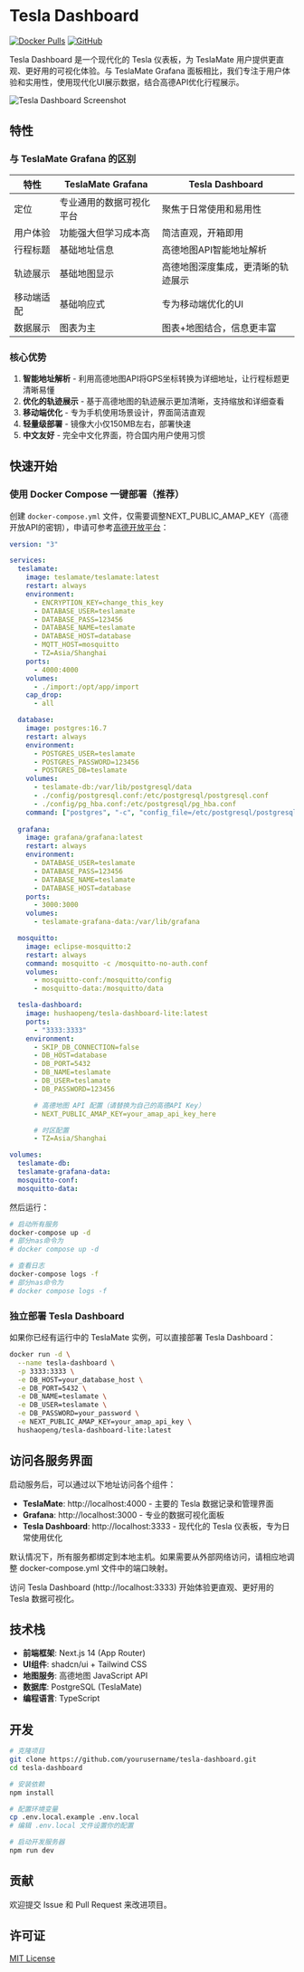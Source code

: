 # Tesla Dashboard

[![Docker Pulls](https://img.shields.io/docker/pulls/hushaopeng/tesla-dashboard-lite)](https://hub.docker.com/r/hushaopeng/tesla-dashboard-lite)
[![GitHub](https://img.shields.io/github/license/hushaopeng/tesla-dashboard)](LICENSE)

Tesla Dashboard 是一个现代化的 Tesla 仪表板，为 TeslaMate 用户提供更直观、更好用的可视化体验。与 TeslaMate Grafana 面板相比，我们专注于用户体验和实用性，使用现代化UI展示数据，结合高德API优化行程展示。

![Tesla Dashboard Screenshot](screenshot.png)

## 特性

### 与 TeslaMate Grafana 的区别

| 特性 | TeslaMate Grafana | Tesla Dashboard |
|------|------------------|-----------------|
| 定位 | 专业通用的数据可视化平台 | 聚焦于日常使用和易用性 |
| 用户体验 | 功能强大但学习成本高 | 简洁直观，开箱即用 |
| 行程标题 | 基础地址信息 | 高德地图API智能地址解析 |
| 轨迹展示 | 基础地图显示 | 高德地图深度集成，更清晰的轨迹展示 |
| 移动端适配 | 基础响应式 | 专为移动端优化的UI |
| 数据展示 | 图表为主 | 图表+地图结合，信息更丰富 |

### 核心优势

1. **智能地址解析** - 利用高德地图API将GPS坐标转换为详细地址，让行程标题更清晰易懂
2. **优化的轨迹展示** - 基于高德地图的轨迹展示更加清晰，支持缩放和详细查看
3. **移动端优化** - 专为手机使用场景设计，界面简洁直观
4. **轻量级部署** - 镜像大小仅150MB左右，部署快速
5. **中文友好** - 完全中文化界面，符合国内用户使用习惯

## 快速开始

### 使用 Docker Compose 一键部署（推荐）

创建 `docker-compose.yml` 文件，仅需要调整NEXT_PUBLIC_AMAP_KEY（高德开放API的密钥），申请可参考[高德开放平台](https://lbs.amap.com/api/javascript-api-v2/prerequisites)：

```yaml
version: "3"

services:
  teslamate:
    image: teslamate/teslamate:latest
    restart: always
    environment:
      - ENCRYPTION_KEY=change_this_key
      - DATABASE_USER=teslamate
      - DATABASE_PASS=123456
      - DATABASE_NAME=teslamate
      - DATABASE_HOST=database
      - MQTT_HOST=mosquitto
      - TZ=Asia/Shanghai
    ports:
      - 4000:4000
    volumes:
      - ./import:/opt/app/import
    cap_drop:
      - all

  database:
    image: postgres:16.7
    restart: always
    environment:
      - POSTGRES_USER=teslamate
      - POSTGRES_PASSWORD=123456
      - POSTGRES_DB=teslamate
    volumes:
      - teslamate-db:/var/lib/postgresql/data
      - ./config/postgresql.conf:/etc/postgresql/postgresql.conf
      - ./config/pg_hba.conf:/etc/postgresql/pg_hba.conf
    command: ["postgres", "-c", "config_file=/etc/postgresql/postgresql.conf"]
    
  grafana:
    image: grafana/grafana:latest
    restart: always
    environment:
      - DATABASE_USER=teslamate
      - DATABASE_PASS=123456
      - DATABASE_NAME=teslamate
      - DATABASE_HOST=database
    ports:
      - 3000:3000
    volumes:
      - teslamate-grafana-data:/var/lib/grafana

  mosquitto:
    image: eclipse-mosquitto:2
    restart: always
    command: mosquitto -c /mosquitto-no-auth.conf
    volumes:
      - mosquitto-conf:/mosquitto/config
      - mosquitto-data:/mosquitto/data

  tesla-dashboard:
    image: hushaopeng/tesla-dashboard-lite:latest
    ports:
      - "3333:3333"
    environment:
      - SKIP_DB_CONNECTION=false
      - DB_HOST=database
      - DB_PORT=5432
      - DB_NAME=teslamate
      - DB_USER=teslamate
      - DB_PASSWORD=123456

      # 高德地图 API 配置（请替换为自己的高德API Key）
      - NEXT_PUBLIC_AMAP_KEY=your_amap_api_key_here

      # 时区配置
      - TZ=Asia/Shanghai

volumes:
  teslamate-db:
  teslamate-grafana-data:
  mosquitto-conf:
  mosquitto-data:
```

然后运行：

```bash
# 启动所有服务
docker-compose up -d
# 部分nas命令为
# docker compose up -d

# 查看日志
docker-compose logs -f
# 部分nas命令为
# docker compose logs -f
```


### 独立部署 Tesla Dashboard

如果你已经有运行中的 TeslaMate 实例，可以直接部署 Tesla Dashboard：

```bash
docker run -d \
  --name tesla-dashboard \
  -p 3333:3333 \
  -e DB_HOST=your_database_host \
  -e DB_PORT=5432 \
  -e DB_NAME=teslamate \
  -e DB_USER=teslamate \
  -e DB_PASSWORD=your_password \
  -e NEXT_PUBLIC_AMAP_KEY=your_amap_api_key \
  hushaopeng/tesla-dashboard-lite:latest
```

## 访问各服务界面

启动服务后，可以通过以下地址访问各个组件：

- **TeslaMate**: http://localhost:4000 - 主要的 Tesla 数据记录和管理界面
- **Grafana**: http://localhost:3000 - 专业的数据可视化面板
- **Tesla Dashboard**: http://localhost:3333 - 现代化的 Tesla 仪表板，专为日常使用优化

默认情况下，所有服务都绑定到本地主机。如果需要从外部网络访问，请相应地调整 docker-compose.yml 文件中的端口映射。

访问 Tesla Dashboard (http://localhost:3333) 开始体验更直观、更好用的 Tesla 数据可视化。

## 技术栈

- **前端框架**: Next.js 14 (App Router)
- **UI组件**: shadcn/ui + Tailwind CSS
- **地图服务**: 高德地图 JavaScript API
- **数据库**: PostgreSQL (TeslaMate)
- **编程语言**: TypeScript

## 开发

```bash
# 克隆项目
git clone https://github.com/yourusername/tesla-dashboard.git
cd tesla-dashboard

# 安装依赖
npm install

# 配置环境变量
cp .env.local.example .env.local
# 编辑 .env.local 文件设置你的配置

# 启动开发服务器
npm run dev
```

## 贡献

欢迎提交 Issue 和 Pull Request 来改进项目。

## 许可证

[MIT License](LICENSE)